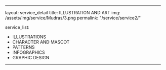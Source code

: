 ---

layout: service_detail
title: ILLUSTRATION AND ART
img: /assets/img/service/Mudras/3.png
permalink: "/service/service2/"

service_list:  
- ILLUSTRATIONS
- CHARACTER AND MASCOT
- PATTERNS
- INFOGRAPHICS
- GRAPHIC DESIGN


---
